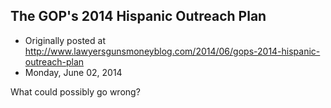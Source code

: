 ## The GOP's 2014 Hispanic Outreach Plan

 * Originally posted at http://www.lawyersgunsmoneyblog.com/2014/06/gops-2014-hispanic-outreach-plan
 * Monday, June 02, 2014

What could possibly go wrong?